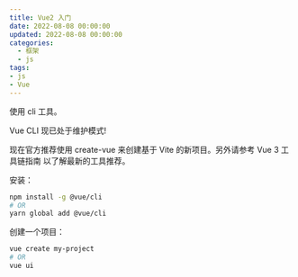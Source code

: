 ```yaml
---
title: Vue2 入门
date: 2022-08-08 00:00:00
updated: 2022-08-08 00:00:00
categories:
  - 框架
  - js
tags:
- js
- Vue
---
```


使用 cli 工具。

Vue CLI 现已处于维护模式!

现在官方推荐使用 create-vue 来创建基于 Vite 的新项目。另外请参考 Vue 3 工具链指南 以了解最新的工具推荐。

安装：

```sh
npm install -g @vue/cli
# OR
yarn global add @vue/cli
```

创建一个项目：

```sh
vue create my-project
# OR
vue ui
```
